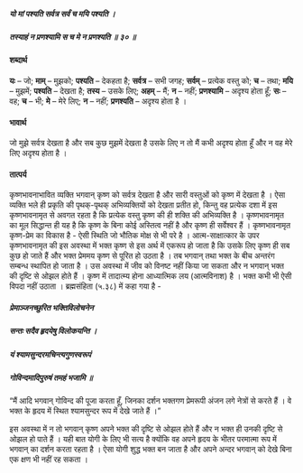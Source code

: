 ##### यो मां पश्यति सर्वत्र सर्वं च मयि पश्यति ।
##### तस्याहं न प्रणश्यामि स च मे न प्रणश्यति ॥ ३० ॥

#### शब्दार्थ

**यः** – जो; **माम्** – मुझको; **पश्यति** – देकहता है; **सर्वत्र** – सभी जगह; **सर्वम्** – प्रत्येक वस्तु को; **च** – तथा; **मयि** – मुझमें; **पश्यति** – देखता है; **तस्य** – उसके लिए; **अहम्** – मैं; **न** – नहीं; **प्रणश्यामि** – अदृश्य होता हूँ; **सः** – वह; **च** – भी; **मे** – मेरे लिए; **न** – नहीं; **प्रणश्यति** – अदृश्य होता है ।

#### भावार्थ

जो मुझे सर्वत्र देखता है और सब कुछ मुझमें देखता है उसके लिए न तो मैं कभी अदृश्य होता हूँ और न वह मेरे लिए अदृश्य होता है ।

#### तात्पर्य

कृष्णभावनाभावित व्यक्ति भगवान् कृष्ण को सर्वत्र देखता है और सारी वस्तुओं को कृष्ण में देखता है । ऐसा व्यक्ति भले ही प्रकृति की पृथक्-पृथक् अभिव्यक्तियों को देखता प्रतीत हो, किन्तु वह प्रत्येक दशा में इस कृष्णभावनामृत से अवगत रहता है कि प्रत्येक वस्तु कृष्ण की ही शक्ति की अभिव्यक्ति है । कृष्णभावनामृत का मूल सिद्धान्त ही यह है कि कृष्ण के बिना कोई अस्तित्व नहीं है और कृष्ण ही सर्वेश्वर हैं । कृष्णभावनामृत कृष्ण-प्रेम का विकास है - ऐसी स्थिति जो भौतिक मोक्ष से भी परे है । आत्म-साक्षात्कार के उपर कृष्णभावनामृत की इस अवस्था में भक्त कृष्ण से इस अर्थ में एकरूप हो जाता है कि उसके लिए कृष्ण ही सब कुछ हो जाते हैं और भक्त प्रेममय कृष्ण से पूरित हो उठता है । तब भगवान् तथा भक्त के बीच अन्तरंग सम्बन्ध स्थापित हो जाता है । उस अवस्था में जीव को विनष्ट नहीं किया जा सकता और न भगवान् भक्त की दृष्टि से ओझल होते हैं । कृष्ण में तादात्म्य होना आध्यात्मिक लय (आत्मविनाश) है । भक्त कभी भी ऐसी विपदा नहीं उठाता । ब्रह्मसंहिता (५.३८) में कहा गया है -

##### प्रेमाञ्जनच्छुरित भक्तिविलोचनेन
##### सन्तः सदैव हृदयेषु विलोकयन्ति ।
##### यं श्यामसुन्दरमचिन्त्यगुणस्वरूपं
##### गोविन्दमादिपुरुषं तमहं भजामि ॥

“मैं आदि भगवान् गोविन्द की पूजा करता हूँ, जिनका दर्शन भक्तगण प्रेमरूपी अंजन लगे नेत्रों से करते हैं । वे भक्त के हृदय में स्थित श्यामसुन्दर रूप में देखे जाते हैं ।”

इस अवस्था में न तो भगवान् कृष्ण अपने भक्त की दृष्टि से ओझल होते हैं और न भक्त ही उनकी दृष्टि से ओझल हो पाते हैं । यही बात योगी के लिए भी सत्य है क्योंकि वह अपने हृदय के भीतर परमात्मा रूप में भगवान् का दर्शन करता रहता है । ऐसा योगी शुद्ध भक्त बन जाता है और अपने अन्दर भगवान् को देखे बिना एक क्षण भी नहीं रह सकता ।